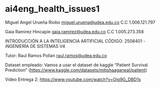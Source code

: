 # ai4eng_health_issues1

Miguel Angel Urueña Riobo		miguel.uruena@udea.edu.co
C.C 1.006.121.797

Gaia Ramirez Hincapíe		gaia.ramirez@udea.edu.co
C.C 1.005.273.358

INTRODUCCIÓN A LA INTELIGENCIA ARTIFICIAL
CÓDIGO: 2508401 - iNGENIERÍA DE SISTEMAS V4

Tutor: 
Raul Ramos Pollan			raul.ramos@udea.edu.co

Dataset empleado:
Vamos a usar el dataset de kaggle “Patient Survival Prediction” (https://www.kaggle.com/datasets/mitishaagarwal/patient)

Video Entrega 2: https://www.youtube.com/watch?v=Oig9G_DBD1s


